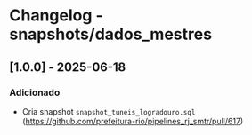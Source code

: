 # Changelog - snapshots/dados_mestres

## [1.0.0] - 2025-06-18

### Adicionado

- Cria snapshot `snapshot_tuneis_logradouro.sql` (https://github.com/prefeitura-rio/pipelines_rj_smtr/pull/617)